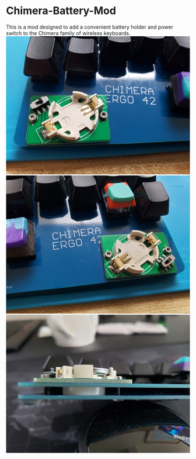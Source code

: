# Chimera-Battery-Mod
This is a mod designed to add a convenient battery holder and power switch to the Chimera family of wireless keyboards.
![Left](/images/left.jpg)![Right](/images/right.jpg)![Side](/images/side.jpg)

